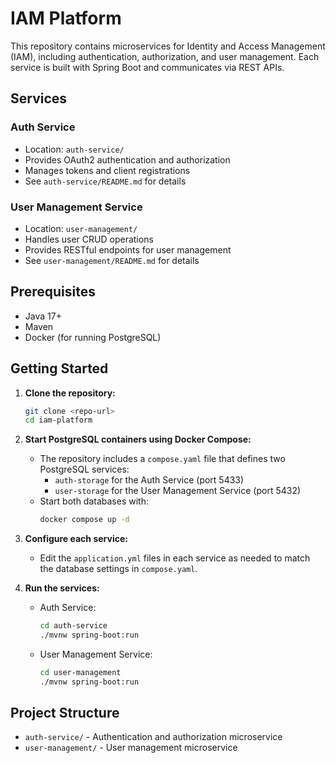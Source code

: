# IAM Platform

This repository contains microservices for Identity and Access Management (IAM), including authentication, authorization, and user management. Each service is built with Spring Boot and communicates via REST APIs.

## Services

### Auth Service
- Location: `auth-service/`
- Provides OAuth2 authentication and authorization
- Manages tokens and client registrations
- See `auth-service/README.md` for details

### User Management Service
- Location: `user-management/`
- Handles user CRUD operations
- Provides RESTful endpoints for user management
- See `user-management/README.md` for details

## Prerequisites
- Java 17+
- Maven
- Docker (for running PostgreSQL)

## Getting Started

1. **Clone the repository:**
   ```sh
   git clone <repo-url>
   cd iam-platform
   ```
2. **Start PostgreSQL containers using Docker Compose:**
   - The repository includes a `compose.yaml` file that defines two PostgreSQL services:
     - `auth-storage` for the Auth Service (port 5433)
     - `user-storage` for the User Management Service (port 5432)
   - Start both databases with:
     ```sh
     docker compose up -d
     ```
3. **Configure each service:**
   - Edit the `application.yml` files in each service as needed to match the database settings in `compose.yaml`.

4. **Run the services:**
   - Auth Service:
     ```sh
     cd auth-service
     ./mvnw spring-boot:run
     ```
   - User Management Service:
     ```sh
     cd user-management
     ./mvnw spring-boot:run
     ```

## Project Structure
- `auth-service/` - Authentication and authorization microservice
- `user-management/` - User management microservice
